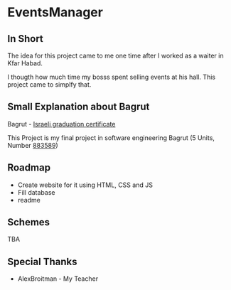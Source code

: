 # EventsManager

## In Short
The idea for this project came to me one time after I worked as a waiter in Kfar Habad. 

I thougth how much time my bosss spent selling events at his hall. This project came to simplfy that.

## Small Explanation about Bagrut
Bagrut - [Israeli graduation certificate](https://en.wikipedia.org/wiki/Bagrut_certificate)

This Project is my final project in software engineering Bagrut (5 Units, Number [883589](https://meyda.education.gov.il/files/CSIT/web-services-asynchronous-programming-and-databases.pdf))

## Roadmap
* Create website for it using HTML, CSS and JS
* Fill database
*  readme

## Schemes
TBA

## Special Thanks
* AlexBroitman - My Teacher
